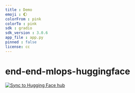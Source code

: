 ```yaml
---
title : Demo
emoji : 🌔
colorFrom : pink
colorTo : pink
sdk : gradio
sdk_version : 3.0.6
app_file : app.py
pinned : false
license: cc
---
```


# end-end-mlops-huggingface

[![Sync to Hugging Face hub](https://github.com/jjinhongg/end-end-mlops-huggingface/actions/workflows/main.yml/badge.svg)](https://github.com/jjinhongg/end-end-mlops-huggingface/actions/workflows/main.yml)
